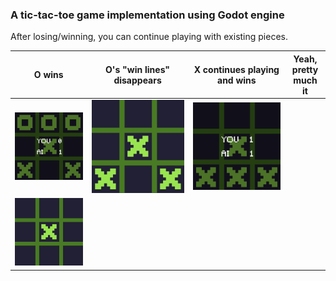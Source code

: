 ### A tic-tac-toe game implementation using Godot engine

After losing/winning, you can continue playing with existing pieces.

| O wins | O's "win lines" disappears | X continues playing and wins | Yeah, pretty much it |
| --- | --- | --- | ---|
| ![O win](https://github.com/enchantmenttable/tic-tac-toe-godot/blob/master/screenshots/screenshot1.png) | ![O win line disappears](https://github.com/enchantmenttable/tic-tac-toe-godot/blob/master/screenshots/screenshot2.png) | ![X continue playing and win](https://github.com/enchantmenttable/tic-tac-toe-godot/blob/master/screenshots/screenshot3.png) | 
![Yeah, pretty much it](https://github.com/enchantmenttable/tic-tac-toe-godot/blob/master/screenshots/screenshot4.png) |
